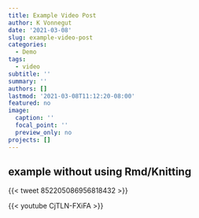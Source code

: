 ```yaml
---
title: Example Video Post
author: K Vonnegut
date: '2021-03-08'
slug: example-video-post
categories:
  - Demo
tags:
  - video
subtitle: ''
summary: ''
authors: []
lastmod: '2021-03-08T11:12:20-08:00'
featured: no
image:
  caption: ''
  focal_point: ''
  preview_only: no
projects: []
---
```


## example without using Rmd/Knitting

{{< tweet 852205086956818432 >}}

{{< youtube CjTLN-FXiFA >}}
